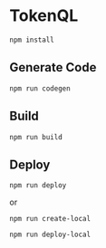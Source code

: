 # TokenQL

`npm install`

## Generate Code

`npm run codegen`

## Build

`npm run build`

## Deploy

`npm run deploy`

or

`npm run create-local`

`npm run deploy-local`